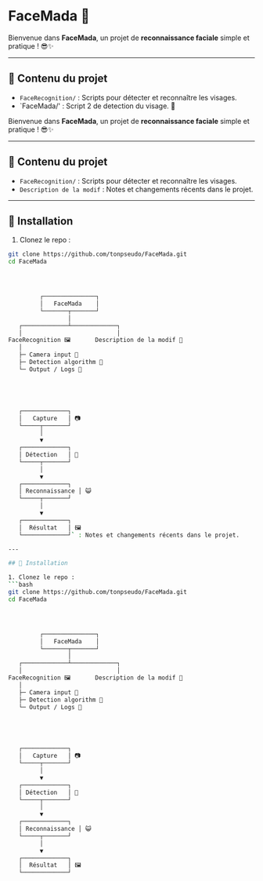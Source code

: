 # FaceMada 👋

Bienvenue dans **FaceMada**, un projet de **reconnaissance faciale** simple et pratique ! 😎✨

---

## 📂 Contenu du projet

- `FaceRecognition/` : Scripts pour détecter et reconnaître les visages.  
- `FaceMada/' : Script 2 de detection du visage. 👋

Bienvenue dans **FaceMada**, un projet de **reconnaissance faciale** simple et pratique ! 😎✨

---

## 📂 Contenu du projet

- `FaceRecognition/` : Scripts pour détecter et reconnaître les visages.  
- `Description de la modif` : Notes et changements récents dans le projet.

---

## 🚀 Installation

1. Clonez le repo :
```bash
git clone https://github.com/tonpseudo/FaceMada.git
cd FaceMada




         ┌───────────────┐
         │   FaceMada    │
         └───────┬───────┘
                 │
   ┌─────────────┴─────────────┐
   │                           │
FaceRecognition 🖼️       Description de la modif 📝
   │
   ├─ Camera input 🎥
   ├─ Detection algorithm 🤖
   └─ Output / Logs 📝





   ┌─────────────┐
   │   Capture   │ 📷
   └─────┬───────┘
         │
         ▼
   ┌─────────────┐
   │ Détection   │ 🔎
   └─────┬───────┘
         │
         ▼
   ┌─────────────┐
   │ Reconnaissance │ 😺
   └─────┬───────┘
         │
         ▼
   ┌─────────────┐
   │  Résultat   │ 🖼️
   └─────────────┘` : Notes et changements récents dans le projet.

---

## 🚀 Installation

1. Clonez le repo :
```bash
git clone https://github.com/tonpseudo/FaceMada.git
cd FaceMada




         ┌───────────────┐
         │   FaceMada    │
         └───────┬───────┘
                 │
   ┌─────────────┴─────────────┐
   │                           │
FaceRecognition 🖼️       Description de la modif 📝
   │
   ├─ Camera input 🎥
   ├─ Detection algorithm 🤖
   └─ Output / Logs 📝





   ┌─────────────┐
   │   Capture   │ 📷
   └─────┬───────┘
         │
         ▼
   ┌─────────────┐
   │ Détection   │ 🔎
   └─────┬───────┘
         │
         ▼
   ┌─────────────┐
   │ Reconnaissance │ 😺
   └─────┬───────┘
         │
         ▼
   ┌─────────────┐
   │  Résultat   │ 🖼️
   └─────────────┘
